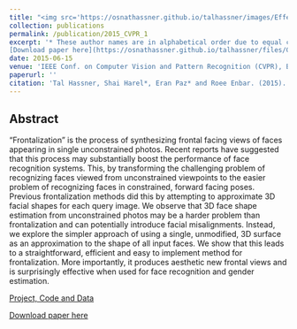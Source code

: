 ```yaml
---
title: "<img src='https://osnathassner.github.io/talhassner/images/Effective Face Frontalization - Icon.jpg' width='80'> Effective Face Frontalization in Unconstrained Images"
collection: publications
permalink: /publication/2015_CVPR_1
excerpt: '* These author names are in alphabetical order due to equal contribution.<br/><br/>
[Download paper here](https://osnathassner.github.io/talhassner/files/CVPR2015_frontalize.pdf)'
date: 2015-06-15
venue: 'IEEE Conf. on Computer Vision and Pattern Recognition (CVPR), Boston'
paperurl: ''
citation: 'Tal Hassner, Shai Harel*, Eran Paz* and Roee Enbar. (2015). &quot;Effective Face Frontalization in Unconstrained Images.&quot; <i>IEEE Conf. on Computer Vision and Pattern Recognition (CVPR), Boston</i>.'
---
```


Abstract
------
“Frontalization” is the process of synthesizing frontal facing views of faces appearing in single unconstrained photos. Recent reports have suggested that this process may substantially boost the performance of face recognition systems. This, by transforming the challenging problem of recognizing faces viewed from unconstrained viewpoints to the easier problem of recognizing faces in constrained, forward facing poses. Previous frontalization methods did this by attempting to approximate 3D facial shapes for each query image. We observe that 3D face shape estimation from unconstrained photos may be a harder problem than frontalization and can potentially introduce facial misalignments. Instead, we explore the simpler approach of using a single, unmodified, 3D surface as an approximation to the shape of all input faces. We show that this leads to a straightforward, efficient and easy to implement method for frontalization. More importantly, it produces aesthetic new frontal views and is surprisingly effective when used for face recognition and gender estimation.


[Project, Code and Data](https://www.openu.ac.il/home/hassner/projects/frontalize/)

[Download paper here](https://osnathassner.github.io/talhassner/files/CVPR2015_frontalize.pdf)
